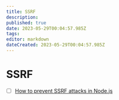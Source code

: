 ```yaml
---
title: SSRF
description: 
published: true
date: 2023-05-29T00:04:57.985Z
tags: 
editor: markdown
dateCreated: 2023-05-29T00:04:57.985Z
---
```


# SSRF
- [ ] [How to prevent SSRF attacks in Node.js](https://levelup.gitconnected.com/how-to-prevent-ssrf-attacks-in-node-js-50ccbb1c31da)




